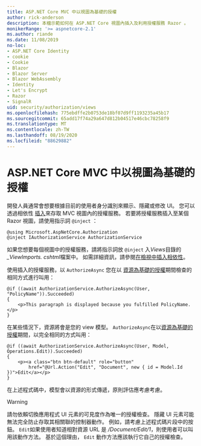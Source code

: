 ```yaml
---
title: ASP.NET Core MVC 中以視圖為基礎的授權
author: rick-anderson
description: 本檔示範如何在 ASP.NET Core 視圖內插入及利用授權服務 Razor 。
monikerRange: '>= aspnetcore-2.1'
ms.author: riande
ms.date: 11/08/2019
no-loc:
- ASP.NET Core Identity
- cookie
- Cookie
- Blazor
- Blazor Server
- Blazor WebAssembly
- Identity
- Let's Encrypt
- Razor
- SignalR
uid: security/authorization/views
ms.openlocfilehash: 775ebdffe2b0753de18bf07d9ff1193235a45b17
ms.sourcegitcommit: 65add17f74a29a647d812b04517e46cbc78258f9
ms.translationtype: MT
ms.contentlocale: zh-TW
ms.lasthandoff: 08/19/2020
ms.locfileid: "88629882"
---
```

# <a name="view-based-authorization-in-aspnet-core-mvc"></a>ASP.NET Core MVC 中以視圖為基礎的授權

開發人員通常會想要根據目前的使用者身分識別來顯示、隱藏或修改 UI。 您可以透過相依性 [插入](xref:fundamentals/dependency-injection)來存取 MVC 視圖內的授權服務。 若要將授權服務插入至某個 Razor 視圖，請使用指示詞 `@inject` ：

```cshtml
@using Microsoft.AspNetCore.Authorization
@inject IAuthorizationService AuthorizationService
```

如果您想要每個視圖中的授權服務，請將指示詞放 `@inject` 入*Views*目錄的 *_ViewImports. cshtml*檔案中。 如需詳細資訊，請參閱[在檢視中插入相依性](xref:mvc/views/dependency-injection)。

使用插入的授權服務，以 `AuthorizeAsync` 您在以 [資源為基礎的授權](xref:security/authorization/resourcebased#security-authorization-resource-based-imperative)期間檢查的相同方式進行叫用：

```cshtml
@if ((await AuthorizationService.AuthorizeAsync(User, "PolicyName")).Succeeded)
{
    <p>This paragraph is displayed because you fulfilled PolicyName.</p>
}
```

在某些情況下，資源將會是您的 view 模型。 `AuthorizeAsync`在以[資源為基礎的授權](xref:security/authorization/resourcebased#security-authorization-resource-based-imperative)期間，以完全相同的方式叫用：

```cshtml
@if ((await AuthorizationService.AuthorizeAsync(User, Model, Operations.Edit)).Succeeded)
{
    <p><a class="btn btn-default" role="button"
        href="@Url.Action("Edit", "Document", new { id = Model.Id })">Edit</a></p>
}
```

在上述程式碼中，模型會以資源的形式傳遞，原則評估應考慮考慮。

> [!WARNING]
> 請勿依賴切換應用程式 UI 元素的可見度作為唯一的授權檢查。 隱藏 UI 元素可能無法完全防止存取其相關聯的控制器動作。 例如，請考慮上述程式碼片段中的按鈕。 `Edit`如果使用者知道相對資源 URL 是 */Document/Edit/1*，則使用者可以叫用該動作方法。 基於這個理由， `Edit` 動作方法應該執行它自己的授權檢查。
